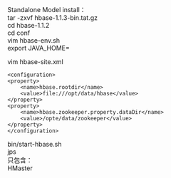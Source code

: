 Standalone Model install：<br>
tar -zxvf hbase-1.1.3-bin.tat.gz<br>
cd  hbase-1.1.2<br>
cd conf<br>
vim hbase-env.sh<br>
export JAVA_HOME=<br>

vim hbase-site.xml<br>
```
<configuration>
<property>
	<name>hbase.rootdir</name>
	<value>file:///opt/data/hbase</value>
</property>
<property>
	<name>hbase.zookeeper.property.dataDir</name>
	<value>/opte/data/zookeeper</value>
</property>
</configuration>
```
bin/start-hbase.sh<br>
jps<br>
只包含：<br>
HMaster<br>

